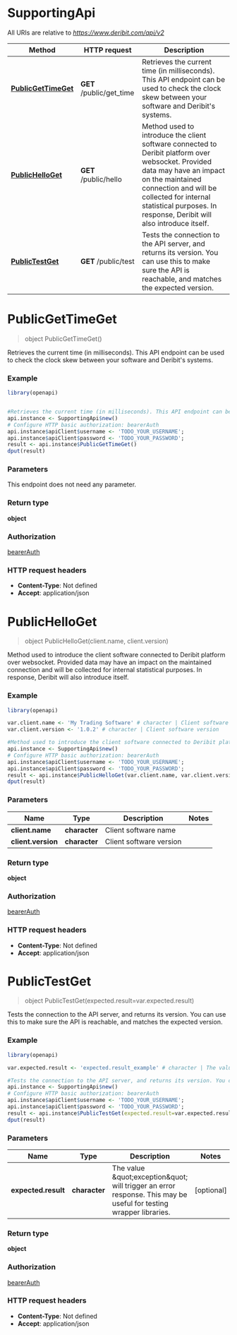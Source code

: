 # SupportingApi

All URIs are relative to *https://www.deribit.com/api/v2*

Method | HTTP request | Description
------------- | ------------- | -------------
[**PublicGetTimeGet**](SupportingApi.md#PublicGetTimeGet) | **GET** /public/get_time | Retrieves the current time (in milliseconds). This API endpoint can be used to check the clock skew between your software and Deribit&#39;s systems.
[**PublicHelloGet**](SupportingApi.md#PublicHelloGet) | **GET** /public/hello | Method used to introduce the client software connected to Deribit platform over websocket. Provided data may have an impact on the maintained connection and will be collected for internal statistical purposes. In response, Deribit will also introduce itself.
[**PublicTestGet**](SupportingApi.md#PublicTestGet) | **GET** /public/test | Tests the connection to the API server, and returns its version. You can use this to make sure the API is reachable, and matches the expected version.


# **PublicGetTimeGet**
> object PublicGetTimeGet()

Retrieves the current time (in milliseconds). This API endpoint can be used to check the clock skew between your software and Deribit's systems.

### Example
```R
library(openapi)


#Retrieves the current time (in milliseconds). This API endpoint can be used to check the clock skew between your software and Deribit's systems.
api.instance <- SupportingApi$new()
# Configure HTTP basic authorization: bearerAuth
api.instance$apiClient$username <- 'TODO_YOUR_USERNAME';
api.instance$apiClient$password <- 'TODO_YOUR_PASSWORD';
result <- api.instance$PublicGetTimeGet()
dput(result)
```

### Parameters
This endpoint does not need any parameter.

### Return type

**object**

### Authorization

[bearerAuth](../README.md#bearerAuth)

### HTTP request headers

 - **Content-Type**: Not defined
 - **Accept**: application/json



# **PublicHelloGet**
> object PublicHelloGet(client.name, client.version)

Method used to introduce the client software connected to Deribit platform over websocket. Provided data may have an impact on the maintained connection and will be collected for internal statistical purposes. In response, Deribit will also introduce itself.

### Example
```R
library(openapi)

var.client.name <- 'My Trading Software' # character | Client software name
var.client.version <- '1.0.2' # character | Client software version

#Method used to introduce the client software connected to Deribit platform over websocket. Provided data may have an impact on the maintained connection and will be collected for internal statistical purposes. In response, Deribit will also introduce itself.
api.instance <- SupportingApi$new()
# Configure HTTP basic authorization: bearerAuth
api.instance$apiClient$username <- 'TODO_YOUR_USERNAME';
api.instance$apiClient$password <- 'TODO_YOUR_PASSWORD';
result <- api.instance$PublicHelloGet(var.client.name, var.client.version)
dput(result)
```

### Parameters

Name | Type | Description  | Notes
------------- | ------------- | ------------- | -------------
 **client.name** | **character**| Client software name | 
 **client.version** | **character**| Client software version | 

### Return type

**object**

### Authorization

[bearerAuth](../README.md#bearerAuth)

### HTTP request headers

 - **Content-Type**: Not defined
 - **Accept**: application/json



# **PublicTestGet**
> object PublicTestGet(expected.result=var.expected.result)

Tests the connection to the API server, and returns its version. You can use this to make sure the API is reachable, and matches the expected version.

### Example
```R
library(openapi)

var.expected.result <- 'expected.result_example' # character | The value \"exception\" will trigger an error response. This may be useful for testing wrapper libraries.

#Tests the connection to the API server, and returns its version. You can use this to make sure the API is reachable, and matches the expected version.
api.instance <- SupportingApi$new()
# Configure HTTP basic authorization: bearerAuth
api.instance$apiClient$username <- 'TODO_YOUR_USERNAME';
api.instance$apiClient$password <- 'TODO_YOUR_PASSWORD';
result <- api.instance$PublicTestGet(expected.result=var.expected.result)
dput(result)
```

### Parameters

Name | Type | Description  | Notes
------------- | ------------- | ------------- | -------------
 **expected.result** | **character**| The value \&quot;exception\&quot; will trigger an error response. This may be useful for testing wrapper libraries. | [optional] 

### Return type

**object**

### Authorization

[bearerAuth](../README.md#bearerAuth)

### HTTP request headers

 - **Content-Type**: Not defined
 - **Accept**: application/json



